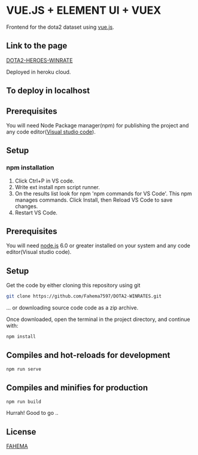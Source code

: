 # VUE.JS + ELEMENT UI + VUEX

Frontend for the dota2 dataset using [vue.js](https://vuejs.org/).

## Link to the page

[DOTA2-HEROES-WINRATE](https://dota2-heroes-winrate.herokuapp.com/)

Deployed in heroku cloud.

## To deploy in localhost

## Prerequisites

You will need Node Package manager(npm) for publishing the project and any code editor([Visual studio code](https://code.visualstudio.com/download)). 

## Setup

### npm installation

1) Click Ctrl+P in VS code.
2) Write ext install npm script runner.
3) On the results list look for npm 'npm commands for VS Code'. This npm manages commands. Click Install, then Reload VS Code    to save changes.
4) Restart VS Code.

## Prerequisites

You will need [node.js](https://nodejs.org/en/) 6.0 or greater installed on your system and any code editor(Visual studio code). 

## Setup

Get the code by either cloning this repository using git

``` bash
git clone https://github.com/Fahema7597/DOTA2-WINRATES.git
```
... or downloading source code code as a zip archive.

Once downloaded, open the terminal in the project directory, and continue with:
``` bash
npm install
```

## Compiles and hot-reloads for development

```bash
npm run serve
```

## Compiles and minifies for production

```bash
npm run build
```
Hurrah! Good to go ..

## License

[FAHEMA](http://www.fahema-designs.tk/index.html)




